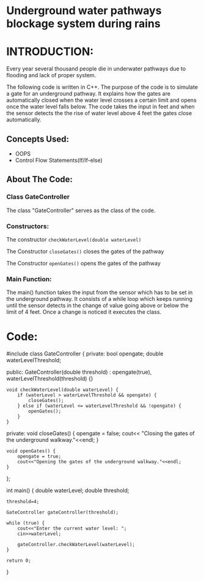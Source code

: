 # Underground water pathways blockage system during rains

# INTRODUCTION:

Every year several thousand people die in underwater pathways due to flooding and lack of proper system.

The following code is written in C++. The purpose of the code is to simulate a gate for an underground pathway. It explains how the gates are automatically closed when the water level crosses a certain limit and opens once the water level falls below. The code takes the input in feet and when the sensor detects the the rise of water level above 4 feet the gates close automatically.

## Concepts Used:
* OOPS
* Control Flow Statements(If/If-else)

## About The Code:
### Class GateController

The class "GateController" serves as the class of the code.

### Constructors:
The constructor `checkWaterLevel(double waterLevel)`

The Constructor `closeGates()` closes the gates of the pathway

The Constructor `openGates()` opens the gates of the pathway

### Main Function:
The main() function takes the input from the sensor which has to be set in the underground pathway. It consists of a while loop which keeps running until the sensor detects in the change of value going above or below the limit of 4 feet. Once a change is noticed it executes the class.

# Code:

#include<iostream>
class GateController {
private:
    bool opengate;
    double waterLevelThreshold;

public:
    GateController(double threshold) : opengate(true), waterLevelThreshold(threshold) {}

    void checkWaterLevel(double waterLevel) {
        if (waterLevel > waterLevelThreshold && opengate) {
            closeGates();
        } else if (waterLevel <= waterLevelThreshold && !opengate) {
            openGates();
        }
    }

private:
    void closeGates() {
        opengate = false;
        cout<< "Closing the gates of the underground walkway."<<endl;
    }

    void openGates() {
        opengate = true;
        cout<<"Opening the gates of the underground walkway."<<endl;
    }
};

int main() {
    double waterLevel;
    double threshold;

    threshold=4;

    GateController gateController(threshold);

    while (true) {
        cout<<"Enter the current water level: ";
        cin>>waterLevel;

        gateController.checkWaterLevel(waterLevel);
    }

    return 0;
}
